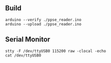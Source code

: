 ## Build
```
arduino --verify ./ppse_reader.ino
arduino --upload ./ppse_reader.ino
```

## Serial Monitor
```
stty -F /dev/ttyUSB0 115200 raw -clocal -echo
cat /dev/ttyUSB0
```
